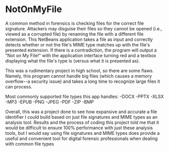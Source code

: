 # NotOnMyFile

A common method in forensics is checking files for the correct file signature. Attackers may disguise their files so they cannot be opened (i.e., viewed as a corrupted file) by renaming the file with a different file extension. This NetBeans application takes a file as input and correctly detects whether or not the file's MIME type matches up with the file's presented extension. If there is a contradiction, the program will output a "Not on My File!" with the application interface turning red and a textbox displaying what the file's type is (versus what it is presented as). 

This was a rudimentary project in high school, so there are some flaws. Namely, this program cannot handle big files (which causes a memory overflow--a security issue) and takes a long time to recognize large files it can process.

Most commonly supported file types this app handles: 
-DOCX
-PPTX
-XLSX
-MP3
-EPUB
-PNG
-JPEG
-PDF
-ZIP
-BMP

Overall, this was a project done to see how expansive and accurate a file identifier I could build based on just file signatures and MIME types as an analysis tool. Results and the process of coding this project told me that it would be difficult to ensure 100% performance with just these analysis tools, but I would say using file signatures and MIME types does provide a useful and convenient tool for digital forensic professionals when dealing with common file types 

